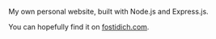 My own personal website, built with Node.js and Express.js.

You can hopefully find it on [fostidich.com](https://fostidich.com).
